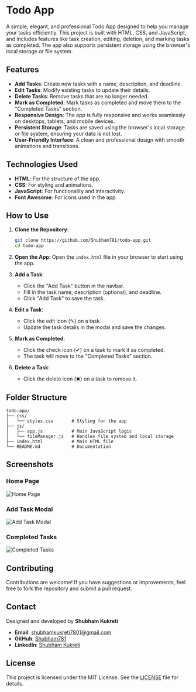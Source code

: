 # Todo App

A simple, elegant, and professional Todo App designed to help you manage your tasks efficiently. This project is built with HTML, CSS, and JavaScript, and includes features like task creation, editing, deletion, and marking tasks as completed. The app also supports persistent storage using the browser's local storage or file system.

## Features

- **Add Tasks**: Create new tasks with a name, description, and deadline.
- **Edit Tasks**: Modify existing tasks to update their details.
- **Delete Tasks**: Remove tasks that are no longer needed.
- **Mark as Completed**: Mark tasks as completed and move them to the "Completed Tasks" section.
- **Responsive Design**: The app is fully responsive and works seamlessly on desktops, tablets, and mobile devices.
- **Persistent Storage**: Tasks are saved using the browser's local storage or file system, ensuring your data is not lost.
- **User-Friendly Interface**: A clean and professional design with smooth animations and transitions.

## Technologies Used

- **HTML**: For the structure of the app.
- **CSS**: For styling and animations.
- **JavaScript**: For functionality and interactivity.
- **Font Awesome**: For icons used in the app.

## How to Use

1. **Clone the Repository**:
   ```bash
   git clone https://github.com/Shubham781/todo-app.git
   cd todo-app
   ```

2. **Open the App**:
   Open the `index.html` file in your browser to start using the app.

3. **Add a Task**:
   - Click the "Add Task" button in the navbar.
   - Fill in the task name, description (optional), and deadline.
   - Click "Add Task" to save the task.

4. **Edit a Task**:
   - Click the edit icon (✎) on a task.
   - Update the task details in the modal and save the changes.

5. **Mark as Completed**:
   - Click the check icon (✔) on a task to mark it as completed.
   - The task will move to the "Completed Tasks" section.

6. **Delete a Task**:
   - Click the delete icon (✖) on a task to remove it.

## Folder Structure

```
todo-app/
├── css/
│   └── styles.css       # Styling for the app
├── js/
│   ├── app.js           # Main JavaScript logic
│   └── fileManager.js   # Handles file system and local storage
├── index.html           # Main HTML file
└── README.md            # Documentation
```

## Screenshots

### Home Page
![Home Page](https://via.placeholder.com/800x400?text=Home+Page)

### Add Task Modal
![Add Task Modal](https://via.placeholder.com/800x400?text=Add+Task+Modal)

### Completed Tasks
![Completed Tasks](https://via.placeholder.com/800x400?text=Completed+Tasks)

## Contributing

Contributions are welcome! If you have suggestions or improvements, feel free to fork the repository and submit a pull request.

## Contact

Designed and developed by **Shubham Kukreti**  
- **Email**: [shubhamkukreti7801@gmail.com](mailto:shubhamkukreti7801@gmail.com)  
- **GitHub**: [Shubham781](https://github.com/Shubham781)  
- **LinkedIn**: [Shubham Kukreti](https://linkedin.com/in/shubhamkukreti1)

## License

This project is licensed under the MIT License. See the [LICENSE](LICENSE) file for details.
